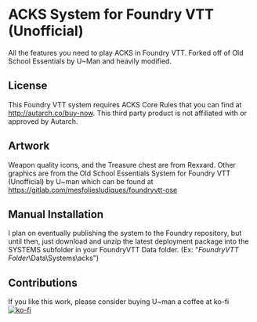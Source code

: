 # ACKS System for Foundry VTT (Unofficial)
All the features you need to play ACKS in Foundry VTT. Forked off of Old School Essentials by U~Man and heavily modified.

## License
This Foundry VTT system requires ACKS Core Rules that you can find at http://autarch.co/buy-now.
This third party product is not affiliated with or approved by Autarch.

## Artwork
Weapon quality icons, and the Treasure chest are from Rexxard. Other graphics are from the Old School Essentials System for Foundry VTT (Unofficial) by U~man which can be found at https://gitlab.com/mesfoliesludiques/foundryvtt-ose

## Manual Installation
I plan on eventually publishing the system to the Foundry repository, but until then, just download and unzip the latest deployment package into the SYSTEMS subfolder in your FoundryVTT Data folder. (Ex: "*FoundryVTT Folder*\Data\Systems\acks")

## Contributions
If you like this work, please consider buying U~man a coffee at ko-fi\
[![ko-fi](https://www.ko-fi.com/img/githubbutton_sm.svg)](https://ko-fi.com/H2H21WMKA)
